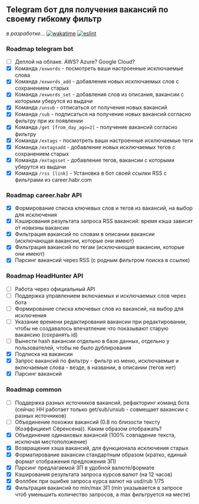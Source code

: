 ## Telegram бот для получения вакансий по своему гибкому фильтр

_в разработке..._ [![wakatime](https://wakatime.com/badge/github/feeedback/habr_career_bot.svg)](https://wakatime.com/badge/github/feeedback/habr_career_bot) [![eslint](https://github.com/feeedback/vacancies_bot/actions/workflows/nodejs.yml/badge.svg)](https://github.com/feeedback/vacancies_bot/actions/workflows/nodejs.yml)

### Roadmap telegram bot

- [ ] Деплой на облаке. AWS? Azure? Google Cloud?
- [x] Команда `/exwords` - посмотреть ваши настроенные исключаемые слова
- [x] Команда `/exwords_add` - добавления новых исключаемых слов с сохранением старых
- [x] Команда `/exwords_set` - добавления слов из описания, вакансии с которыми уберутся из выдачи
- [x] Команда `/unsub` - отписаться от получения новых вакансий
- [x] Команда `/sub` - подписаться на получение новых вакансий согласно фильтру при их появлении
- [x] Команда `/get [from_day_ago=2]` - получение вакансий согласно фильтру
- [x] Команда `/extags` - посмотреть ваши настроенные исключаемые теги
- [x] Команда `/extagsadd` - добавление новых исключаемых тегов с сохранением старых
- [x] Команда `/extagsset` - добавление тегов, вакансии с которыми уберутся из выдачи
- [x] Команда `/rss [link]` - Установка в бот своей ссылки RSS с фильтрами из career.habr.com

### Roadmap career.habr API

- [x] Формирование списка ключевых слов и тегов из вакансий, на выбор для исключения
- [x] Кэширования результата запроса RSS вакансий: время кэша зависит от новизны вакансии
- [x] Фильтрация вакансий по словам в описании вакансии (исключающая вакансии, которые они имеют)
- [x] Фильтрация вакансий по тегам (исключающая вакансии, которые они имеют)
- [x] Парсинг вакансий через RSS (с родным фильтром поиска в ссылке)

### Roadmap HeadHunter API

- [ ] Работа через официальный API
- [ ] Поддержка управлением включаемых и исключаемых слов через бота
- [ ] Формирование списка ключевых слов из вакансий, на выбор для исключения
- [ ] Указание времени редактирования вакансии при редактировании, чтобы не создавалось впечатление что показывают старую вакансию (сохранять id)
- [ ] Вынести hash вакансии отдельно в базе данных, отдельно у пользователей, чтобы не было дублирования
- [x] Подписка на вакансии
- [x] Запрос вакансий по фильтру - фильтр из меню, исключаемые и включаемые слова - везде, в названии, в описании (тегов нет)
- [x] Парсинг вакансий

### Roadmap common

- [ ] Поддержка разных источников вакансий, рефакторинг команд бота (сейчас HH работает только get/sub/unsub - совмещает вакансии с разных источников)
- [ ] Объединение похожих вакансий (0.8 по близости тексту (Коэффициент Сёренсена)). Каким образом отображать?
- [x] Объединение одинаковых вакансий (100% совпадение текста, исключая местоположение)
- [x] Возвращения хэша вакансий, для функционала исключения старых
- [x] Форматирование вакансии стандартным образом (кратко, единый формат отображения предложения ЗП)
- [x] Парсинг предлагаемой ЗП в удобной валюте/формате
- [x] Кэширования результата запроса курсов валют (на 12 часов)
- [x] Фоллбек при ошибке запроса курса валют на usd/rub 1/75
- [x] Фильтрация вакансий по min/max ЗП (min указывается в запросе чтоб уменьшить количество запросов, а max фильтруется на месте)
